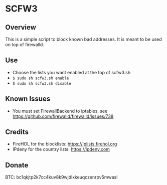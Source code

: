 SCFW3
=====

Overview
--------
This is a simple script to block known bad addresses.
It is meant to be used on top of firewalld.

Use
---
- Choose the lists you want enabled at the top of scfw3.sh
- `$ sudo sh scfw3.sh enable`
- `$ sudo sh scfw3.sh disable`

Known Issues
------------
- You must set FirewallBackend to iptables, see https://github.com/firewalld/firewalld/issues/738

Credits
-------
- FireHOL for the blocklists: https://iplists.firehol.org
- IPdeny for the country lists: https://ipdeny.com

Donate
-------
BTC: bc1qkjtp2k7cc4kuv8k9wjdlxkeuqczenrpv5mwasl
